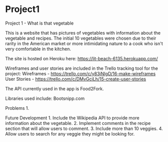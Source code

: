 # Project1
Project 1 - What is that vegetable

This is a website that has pictures of vegetables with information about the vegetable and recipes. The initial 10 vegetables were chosen due to their rarity in the American market or more intimidating nature to a cook who isn't very comfortable in the kitchen.

The site is hosted on Heroku here:
https://lit-beach-6135.herokuapp.com/

Wireframes and user stories are included in the Trello tracking tool for the project:
Wireframes - https://trello.com/c/y83jNIgD/16-make-wireframes
User Stories - https://trello.com/c/DMvGciLh/15-create-user-stories

The API currently used in the app is Food2Fork. 

Libraries used include:
	Bootsnipp.com

Problems
	1. 

Future Development
	1. Include the Wikipedia API to provide more information about the vegetable.
	2. Implement comments in the recipe section that will allow users to comment.
	3. Include more than 10 veggies.
	4. Allow users to search for any veggie they might be looking for.  



